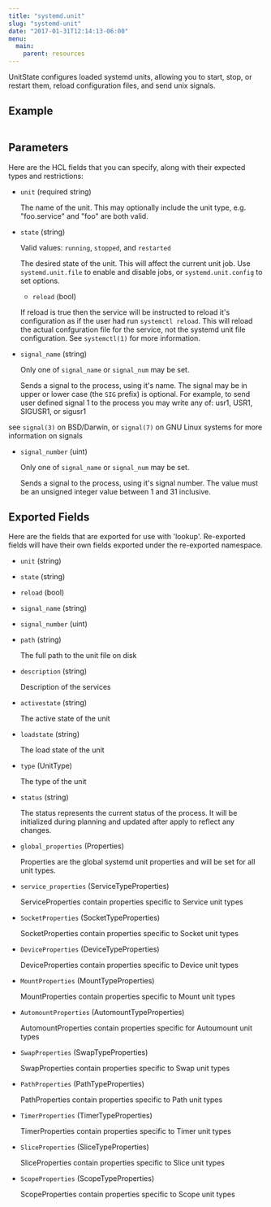 ```yaml
---
title: "systemd.unit"
slug: "systemd-unit"
date: "2017-01-31T12:14:13-06:00"
menu:
  main:
    parent: resources
---
```



UnitState configures loaded systemd units, allowing you to start, stop, or
restart them, reload configuration files, and send unix signals.


## Example

```hcl

```


## Parameters

Here are the HCL fields that you can specify, along with their expected types
and restrictions:


- `unit` (required string)

  The name of the unit.  This may optionally include the unit type,
e.g. "foo.service" and "foo" are both valid.

- `state` (string)


    Valid values: `running`, `stopped`, and `restarted`

  The desired state of the unit.  This will affect the current unit job.  Use
`systemd.unit.file` to enable and disable jobs, or `systemd.unit.config` to
set options.

    - `reload` (bool)

  If reload is true then the service will be instructed to reload it's
configuration as if the user had run `systemctl reload`.  This will reload
the actual confguration file for the service, not the systemd unit file
configuration. See `systemctl(1)` for more information.

- `signal_name` (string)


    Only one of `signal_name` or `signal_num` may be set.

  Sends a signal to the process, using it's name.  The signal may be in upper
or lower case (the `SIG` prefix) is optional.  For example, to send user
defined signal 1 to the process you may write any of: usr1, USR1, SIGUSR1,
or sigusr1

see `signal(3)` on BSD/Darwin, or `signal(7)` on GNU Linux systems for more
information on signals

- `signal_number` (uint)


    Only one of `signal_name` or `signal_num` may be set.

  Sends a signal to the process, using it's signal number.  The value must be
an unsigned integer value between 1 and 31 inclusive.


## Exported Fields

Here are the fields that are exported for use with 'lookup'.  Re-exported fields
will have their own fields exported under the re-exported namespace.


- `unit` (string)


- `state` (string)


- `reload` (bool)


- `signal_name` (string)


- `signal_number` (uint)


- `path` (string)

  The full path to the unit file on disk

- `description` (string)

  Description of the services

- `activestate` (string)

  The active state of the unit

- `loadstate` (string)

  The load state of the unit

- `type` (UnitType)

  The type of the unit

- `status` (string)

  The status represents the current status of the process.  It will be
initialized during planning and updated after apply to reflect any changes.

- `global_properties` (Properties)

  Properties are the global systemd unit properties and will be set for all
unit types.

- `service_properties` (ServiceTypeProperties)

  ServiceProperties contain properties specific to Service unit types

- `SocketProperties` (SocketTypeProperties)

  SocketProperties contain properties specific to Socket unit types

- `DeviceProperties` (DeviceTypeProperties)

  DeviceProperties contain properties specific to Device unit types

- `MountProperties` (MountTypeProperties)

  MountProperties contain properties specific to Mount unit types

- `AutomountProperties` (AutomountTypeProperties)

  AutomountProperties contain properties specific for Autoumount unit types

- `SwapProperties` (SwapTypeProperties)

  SwapProperties contain properties specific to Swap unit types

- `PathProperties` (PathTypeProperties)

  PathProperties contain properties specific to Path unit types

- `TimerProperties` (TimerTypeProperties)

  TimerProperties contain properties specific to Timer unit types

- `SliceProperties` (SliceTypeProperties)

  SliceProperties contain properties specific to Slice unit types

- `ScopeProperties` (ScopeTypeProperties)

  ScopeProperties contain properties specific to Scope unit types

